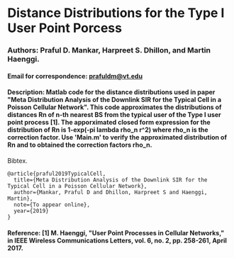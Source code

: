 # Distance Distributions for the Type I User Point Porcess
### Authors: Praful D. Mankar, Harpreet S. Dhillon, and Martin Haenggi.
#### Email for correspondence: prafuldm@vt.edu
#### Description: Matlab code for the distance distributions used in paper "Meta Distribution Analysis of the Downlink SIR for the Typical Cell in a Poisson Cellular Network".  This code approximates the distributions of distances Rn of n-th nearest BS from the typical user of the Type I user point process [1].  The apporximated closed form expression for the distribution of Rn is 1-exp(-pi lambda rho_n r^2) where rho_n is the correction factor. Use 'Main.m' to verify the approximated distribution of Rn and to obtained the correction factors rho_n. 

Bibtex. 
```
@article{praful2019TypicalCell,
  title={Meta Distribution Analysis of the Downlink SIR for the Typical Cell in a Poisson Cellular Network},
  author={Mankar, Praful D and Dhillon, Harpreet S and Haenggi, Martin},
  note={To appear online},
  year={2019}
}
```
#### Reference: [1] M. Haenggi, "User Point Processes in Cellular Networks," in IEEE Wireless Communications Letters, vol. 6, no. 2, pp. 258-261, April 2017.
 
